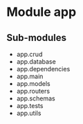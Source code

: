Module app
==========

Sub-modules
-----------
* app.crud
* app.database
* app.dependencies
* app.main
* app.models
* app.routers
* app.schemas
* app.tests
* app.utils